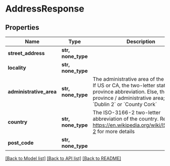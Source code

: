 # AddressResponse


## Properties
Name | Type | Description | Notes
------------ | ------------- | ------------- | -------------
**street_address** | **str, none_type** |  | 
**locality** | **str, none_type** |  | 
**administrative_area** | **str, none_type** | The administrative area of the address. If US or CA, the two-letter state or province abbreviation. Else, the province / administrative area; such as, &#x60;Dublin 2&#x60; or &#x60;County Cork&#x60;  | 
**country** | **str, none_type** | The ISO-3166-2 two-letter abbreviation of the country. Reference https://en.wikipedia.org/wiki/ISO_3166-2 for more details  | 
**post_code** | **str, none_type** |  | 

[[Back to Model list]](../README.md#documentation-for-models) [[Back to API list]](../README.md#documentation-for-api-endpoints) [[Back to README]](../README.md)


